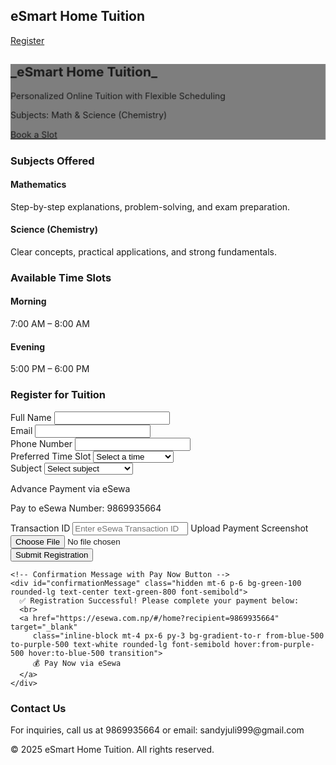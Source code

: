 
<html lang="en">
<head>
  <meta charset="UTF-8">
  <meta name="viewport" content="width=device-width, initial-scale=1.0">
  <title>eSmart Home Tuition</title>
  <script src="https://cdn.tailwindcss.com"></script>
  <script type="text/javascript" src="https://cdn.jsdelivr.net/npm/emailjs-com@3/dist/email.min.js"></script>
  <link rel="stylesheet" href="https://cdnjs.cloudflare.com/ajax/libs/font-awesome/6.4.0/css/all.min.css"/>
  <link href="https://cdn.jsdelivr.net/npm/aos@2.3.4/dist/aos.css" rel="stylesheet">
  <script src="https://cdn.jsdelivr.net/npm/aos@2.3.4/dist/aos.js"></script>

  <script type="text/javascript">
    (function(){ emailjs.init("Sandeep parajuli"); })();
    document.addEventListener('DOMContentLoaded', function() { AOS.init({duration:1000, once:true}); });
  </script>

  <style>
    body { scroll-behavior: smooth; }
    .hero-background {
      background-image: url('https://images.unsplash.com/photo-1596496052176-94f0184fae69?auto=format&fit=crop&w=1600&q=80');
      background-size: cover;
      background-position: center;
      background-repeat: no-repeat;
      animation: zoomIn 20s infinite alternate;
    }
    .hero-overlay { background: rgba(0, 0, 0, 0.5); }
    @keyframes zoomIn { from { transform: scale(1); } to { transform: scale(1.05); } }
    .card-hover:hover { transform: scale(1.05); box-shadow: 0 10px 25px rgba(0,0,0,0.2); transition: all 0.3s ease; }
    .button-hover:hover { background-position: right center; transition: all 0.4s ease; }
    .screenshot { margin-top: 10px; max-width: 100%; border: 1px solid #ccc; border-radius: 8px; transition: transform 0.3s ease; display: block; }
    .screenshot:hover { transform: scale(1.1); }
  </style>
</head>
<body class="bg-gray-50 text-gray-800">

<!-- Navbar -->
<nav class="bg-gradient-to-r from-blue-500 to-purple-600 shadow-lg fixed w-full z-10">
  <div class="max-w-7xl mx-auto px-4 py-3 flex justify-between items-center">
    <h1 class="text-2xl italic font-bold text-white">eSmart Home Tuition</h1>
    <a href="#register" class="bg-white text-blue-600 px-4 py-2 rounded-lg hover:bg-gray-100 transition">Register</a>
  </div>
</nav>

<!-- Hero Section -->
<section class="h-screen relative hero-background">
  <div class="absolute inset-0 hero-overlay flex items-center justify-center">
    <div class="text-center px-4 text-white" data-aos="fade-up">
      <h2 class="text-4xl md:text-5xl font-bold italic">_eSmart Home Tuition_</h2>
      <p class="mt-4 text-lg md:text-xl">Personalized Online Tuition with Flexible Scheduling</p>
      <p class="mt-2 text-md">Subjects: Math & Science (Chemistry)</p>
      <a href="#register" class="mt-6 inline-block bg-gradient-to-r from-blue-500 to-purple-500 px-6 py-3 rounded-lg font-semibold shadow-lg button-hover">Book a Slot</a>
    </div>
  </div>
</section>

<!-- Subjects Section -->
<section id="subjects" class="py-16 bg-gray-100">
  <div class="max-w-5xl mx-auto px-6 text-center">
    <h3 class="text-3xl font-semibold text-blue-700 mb-8" data-aos="fade-up">Subjects Offered</h3>
    <div class="grid md:grid-cols-2 gap-6">
      <div class="p-6 bg-white rounded-2xl shadow card-hover" data-aos="fade-right">
        <i class="fas fa-square-root-alt text-4xl text-blue-500"></i>
        <h4 class="mt-4 text-xl font-semibold">Mathematics</h4>
        <p class="mt-2 text-gray-600">Step-by-step explanations, problem-solving, and exam preparation.</p>
      </div>
      <div class="p-6 bg-white rounded-2xl shadow card-hover" data-aos="fade-left">
        <i class="fas fa-flask text-4xl text-purple-500"></i>
        <h4 class="mt-4 text-xl font-semibold">Science (Chemistry)</h4>
        <p class="mt-2 text-gray-600">Clear concepts, practical applications, and strong fundamentals.</p>
      </div>
    </div>
  </div>
</section>

<!-- Schedule Section -->
<section id="schedule" class="py-16 bg-white">
  <div class="max-w-3xl mx-auto text-center px-6">
    <h3 class="text-3xl font-semibold text-blue-700 mb-8" data-aos="fade-up">Available Time Slots</h3>
    <div class="grid md:grid-cols-2 gap-6">
      <div class="p-6 bg-gradient-to-r from-blue-400 to-purple-400 text-white rounded-2xl shadow card-hover" data-aos="fade-right">
        <i class="fas fa-sun text-3xl"></i>
        <h4 class="mt-2 text-xl font-semibold">Morning</h4>
        <p>7:00 AM – 8:00 AM</p>
      </div>
      <div class="p-6 bg-gradient-to-r from-purple-400 to-blue-400 text-white rounded-2xl shadow card-hover" data-aos="fade-left">
        <i class="fas fa-moon text-3xl"></i>
        <h4 class="mt-2 text-xl font-semibold">Evening</h4>
        <p>5:00 PM – 6:00 PM</p>
      </div>
    </div>
  </div>
</section>

<!-- Registration Section -->
<section id="register" class="py-16 bg-gray-50">
  <div class="max-w-3xl mx-auto px-6">
    <h3 class="text-3xl font-semibold text-center text-blue-700 mb-8" data-aos="fade-up">Register for Tuition</h3>
    <form id="tuitionForm" class="space-y-6 bg-white p-6 rounded-2xl shadow-lg" data-aos="fade-up" enctype="multipart/form-data">
      <div>
        <label class="block mb-2 font-medium">Full Name</label>
        <input name="name" type="text" class="w-full px-4 py-2 rounded-lg border focus:ring-2 focus:ring-blue-400" required>
      </div>
      <div>
        <label class="block mb-2 font-medium">Email</label>
        <input name="email" type="email" class="w-full px-4 py-2 rounded-lg border focus:ring-2 focus:ring-blue-400" required>
      </div>
      <div>
        <label class="block mb-2 font-medium">Phone Number</label>
        <input name="phone" type="tel" class="w-full px-4 py-2 rounded-lg border focus:ring-2 focus:ring-blue-400" required>
      </div>
      <div>
        <label class="block mb-2 font-medium">Preferred Time Slot</label>
        <select name="timeslot" class="w-full px-4 py-2 rounded-lg border focus:ring-2 focus:ring-blue-400" required>
          <option value="">Select a time</option>
          <option>Morning (7–8 AM)</option>
          <option>Evening (5–6 PM)</option>
        </select>
      </div>
      <div>
        <label class="block mb-2 font-medium">Subject</label>
        <select name="subject" class="w-full px-4 py-2 rounded-lg border focus:ring-2 focus:ring-blue-400" required>
          <option value="">Select subject</option>
          <option>Math</option>
          <option>Science (Chemistry)</option>
        </select>
      </div>
      <div class="bg-gray-100 p-4 rounded-lg border">
        <p class="font-semibold mb-2">Advance Payment via eSewa</p>
        <p class="mb-2">Pay to eSewa Number: <span class="font-bold">9869935664</span></p>
        <label class="block mb-2 font-medium">Transaction ID</label>
        <input name="transaction" type="text" placeholder="Enter eSewa Transaction ID" class="w-full px-4 py-2 rounded-lg border focus:ring-2 focus:ring-blue-400">
        <label class="block mt-4 mb-2 font-medium">Upload Payment Screenshot</label>
        <input name="screenshot" type="file" accept="image/*" class="w-full">
      </div>
      <button type="submit" class="w-full bg-gradient-to-r from-blue-500 to-purple-500 text-white px-6 py-3 rounded-lg font-semibold shadow-lg hover:from-purple-500 hover:to-blue-500 transition">Submit Registration</button>
    </form>

    <!-- Confirmation Message with Pay Now Button -->
    <div id="confirmationMessage" class="hidden mt-6 p-6 bg-green-100 rounded-lg text-center text-green-800 font-semibold">
      ✅ Registration Successful! Please complete your payment below:
      <br>
      <a href="https://esewa.com.np/#/home?recipient=9869935664" target="_blank" 
         class="inline-block mt-4 px-6 py-3 bg-gradient-to-r from-blue-500 to-purple-500 text-white rounded-lg font-semibold hover:from-purple-500 hover:to-blue-500 transition">
         💰 Pay Now via eSewa
      </a>
    </div>
  </div>
</section>

<!-- Contact Section -->
<section id="contact" class="py-12 bg-white" data-aos="fade-up">
  <div class="max-w-3xl mx-auto text-center px-6">
    <h3 class="text-2xl font-semibold text-blue-700 mb-4">Contact Us</h3>
    <p class="text-gray-700">For inquiries, call us at <span class="font-bold">9869935664</span> or email: <span class="font-bold">sandyjuli999@gmail.com</span></p>
  </div>
</section>

<!-- Footer -->
<footer class="bg-gradient-to-r from-blue-500 to-purple-600 text-white text-center py-4">
  <p>&copy; 2025 eSmart Home Tuition. All rights reserved.</p>
</footer>

<!-- Scripts -->
<script>
  document.getElementById('tuitionForm').addEventListener('submit', function(event){
    event.preventDefault();
    const form = this;
    const screenshotInput = form.querySelector('input[name="screenshot"]');
    
    if(screenshotInput.files.length > 0){
      const file = screenshotInput.files[0];
      const reader = new FileReader();
      reader.onload = function() {
        let base64Field = form.querySelector('input[name="screenshot_base64"]');
        if(!base64Field){
          base64Field = document.createElement('input');
          base64Field.type = 'hidden';
          base64Field.name = 'screenshot_base64';
          form.appendChild(base64Field);
        }
        base64Field.value = reader.result;
        sendEmailJSForm(form);
      }
      reader.readAsDataURL(file);
    } else {
      sendEmailJSForm(form);
    }
  });

  function sendEmailJSForm(form){
    emailjs.sendForm('service_k85uamt', 'template_xapof57', form)
      .then(() => {
        form.classList.add('hidden'); // hide form
        document.getElementById('confirmationMessage').classList.remove('hidden'); // show confirmation
        document.getElementById('confirmationMessage').scrollIntoView({ behavior: 'smooth' });
      }, (error) => {
        alert('Oops! Something went wrong. ' + JSON.stringify(error));
      });
  }
</script>

<script>
  AOS.init({duration:1000, once:true});
</script>
</body>
</html>
